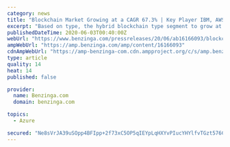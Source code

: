 ```yaml
---
category: news
title: "Blockchain Market Growing at a CAGR 67.3% | Key Player IBM, AWS, Microsoft, SAP, Intel"
excerpt: "Based on type, the hybrid blockchain type segment to grow at the highest CAGR from 2020 to 2025. A permissioned blockchain is a type of hybrid blockchain that shares many features"
publishedDateTime: 2020-06-03T00:40:00Z
webUrl: "https://www.benzinga.com/pressreleases/20/06/ab16166093/blockchain-market-growing-at-a-cagr-67-3-key-player-ibm-aws-microsoft-sap-intel"
ampWebUrl: "https://amp.benzinga.com/amp/content/16166093"
cdnAmpWebUrl: "https://amp-benzinga-com.cdn.ampproject.org/c/s/amp.benzinga.com/amp/content/16166093"
type: article
quality: 14
heat: 14
published: false

provider:
  name: Benzinga.com
  domain: benzinga.com

topics:
  - Azure

secured: "Ne8sVrJA39uSOpp4BFIpp+2f73xC5OP5qIEYpLqHXYvPIucYHYlfvTGzt576Cg3U0S4L+jGqcqLHeD93RJGmheHWxecBZo3CM4yD8i6TBf7CHcJCW31XwoBGhwgRch+eqcWtVGpZptuiPhmmV3zJiDjjdo0CfcDzJ4FBUeYsOIL+sz4KjDlRVj68ZoK2H4AdtC+KVTjkyZt0lSVgMtogNpP0HJNzIdRh0jBXlhmieb3ZjyryMCLj+jGlqM2MzRxVWcAj9L24hNCkvRqt/m2T08GH5b1jK6EuWWHUijAx3eLwgEFsMHvHBefts6R80jru+bEigDHTdOKkS7r/MAA09tGwgZTP1pzu6n6daJh1xLz5fImBFGf5bOPJdLUc9j6s7DPCsqPPHY+3A2hY4i1UG35BdV1QNztKmIz6zgiuOuarrvh8E05HVwASd7OT+evuJIiO3EteETOqChADgDUyvACyMe9s4SWzpPhpu7Q4mYk=;rUodVfXVkUA9oIGbSD/+OA=="
---
```


